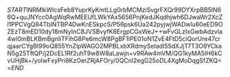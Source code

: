 $START$lNRMlkWlcsFeb8YuprKyKmtLLg0rbMCMziSvgrFXQr99DYXrpBB5lN66Q+quJNYcc0AgWqRwMEEUfLWkYAx5656PnjKedJKqdhjwh6DJwaWr2XcZl1PPCVgQ84TbINTBP4DwKnESkpcS/P56psk6Ua242pyjwjWADwlu60eED9OZEzT8mED10dy18mNyInC8JVSBvyfK6ErgpCGxWeJ++wFvGLzIxGwbAdzvla4wl0mBLKBmBgnliTFihG8Pe6mcW8PgBF1IPE01oN1ZvE4FtD5ciQorUre47crqjaarCYgBI99oQ855YnZlpWAGO2MPBLxbXRdmySeIadI55dXJjT7T3O9YCkaN5g25TftQP/j2DcEL1Rf2uhT9w8W8aLawjn+v9RAw4mVM/QG1kyMA5IH6kCvUHjBk+/yoIwFxyPri8KzOerZRjAFOry/0QCnl2egG25oDL4XgMoDqgSfZKQ==$END$